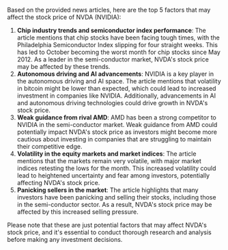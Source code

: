 Based on the provided news articles, here are the top 5 factors that may affect the stock price of NVDA (NVIDIA):

1. **Chip industry trends and semiconductor index performance**: The article mentions that chip stocks have been facing tough times, with the Philadelphia Semiconductor Index slipping for four straight weeks. This has led to October becoming the worst month for chip stocks since May 2012. As a leader in the semi-conductor market, NVDA's stock price may be affected by these trends.
2. **Autonomous driving and AI advancements**: NVIDIA is a key player in the autonomous driving and AI space. The article mentions that volatility in bitcoin might be lower than expected, which could lead to increased investment in companies like NVIDIA. Additionally, advancements in AI and autonomous driving technologies could drive growth in NVDA's stock price.
3. **Weak guidance from rival AMD**: AMD has been a strong competitor to NVIDIA in the semi-conductor market. Weak guidance from AMD could potentially impact NVDA's stock price as investors might become more cautious about investing in companies that are struggling to maintain their competitive edge.
4. **Volatility in the equity markets and market indices**: The article mentions that the markets remain very volatile, with major market indices retesting the lows for the month. This increased volatility could lead to heightened uncertainty and fear among investors, potentially affecting NVDA's stock price.
5. **Panicking sellers in the market**: The article highlights that many investors have been panicking and selling their stocks, including those in the semi-conductor sector. As a result, NVDA's stock price may be affected by this increased selling pressure.

Please note that these are just potential factors that may affect NVDA's stock price, and it's essential to conduct thorough research and analysis before making any investment decisions.